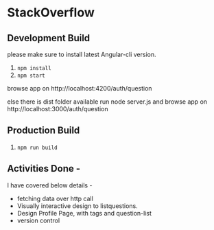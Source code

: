 # StackOverflow 

## Development Build

please make sure to install latest Angular-cli version.
1. `npm install`
2. `npm start`

browse app on http://localhost:4200/auth/question

else there is dist folder available run node server.js and browse app on http://localhost:3000/auth/question

## Production Build

1. `npm run build`

## Activities Done - 

I have covered below details -

* fetching data over http call
* Visually interactive design to list​questions.
* Design Profile Page, with tags and question-list
* version control
